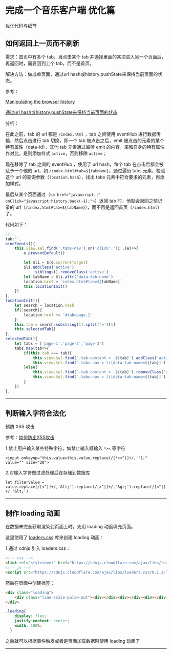 # 完成一个音乐客户端 优化篇

优化代码与细节

## 如何返回上一页而不刷新

需求：首页中有多个 tab，当点击某个 tab 并选择里面的某项进入另一个页面后，再返回时，需要回到上个 tab，而不是首页。

解决方法：做成单页面，通过url hash或history.pushState来保持当前页面的状态。

参考：

[Manipulating the browser history
](https://developer.mozilla.org/zh-CN/docs/Web/API/History_API)

[通过url hash或history.pushState来保持当前页面的状态](https://segmentfault.com/q/1010000008411529)

分析：

在此之前，tab 的 url 都是 `/index.html` ，tab 之间使用 eventHub 进行数据传输，然后点击进行 tab 切换，即一个 tab 被点击之后，emit 被点击的元素的某个特有属性（data-id），其他 tab 元素通过监听 emit 的内容，来和自身的特有属性作对比，是则添加样式 `active`，否则移除 `active`；

现在移除了 tab 之间的 eventHub ，使用了 url hash，每个 tab 在点击后都会被赋予一个他的 url，如 `/index.html#tab=${tabName}`，通过遍历 tabs 元素，检验这个 url 的查询参数（`location.hash`），找出 tabs 元素中符合要求的元素，再添加样式。

最后从某个页面通过（`<a href="javascript:;" onClick="javascript:history.back(-1);">`）返回 tab 时，他就会返回之前记录的 url（`/index.html#tab=${tabName}`），而不再是返回首页（`/index.html`）了。

代码如下：

```javascript
//...
tab:'',
bindEvents(){
    this.view.$el.find('.tabs-nav').on('click','li',(e)=>{
        e.preventDefault()

        let $li = $(e.currentTarget)
        $li.addClass('active')
            .siblings().removeClass('active')
        let tabName = $li.attr('data-tab-name')
        location.href = `index.html#tab=${tabName}`
        this.locationInit()
    })
},
locationInit(){
    let search = location.hash
    if(!search){
        location.href += `#tab=page-1`
    }
    this.tab = search.substring(1).split('=')[1]
    this.selectedTab()
},
selectedTab(){
    let tabs = ['page-1','page-2','page-3']
    tabs.map(tab=>{
        if(this.tab === tab){
            this.view.$el.find(`.tab-content > .${tab}`).addClass('active')
            this.view.$el.find(`.tabs-nav > li[data-tab-name=${tab}]`).addClass('active')
        }else{
            this.view.$el.find(`.tab-content > .${tab}`).removeClass('active')
            this.view.$el.find(`.tabs-nav > li[data-tab-name=${tab}]`).removeClass('active')
        }
    })
},
```

---

## 判断输入字符合法化

预防 XSS 攻击

参考：[如何防止XSS攻击](https://tech.meituan.com/2018/09/27/fe-security.html)

1.禁止用户输入某些特殊字符，如禁止输入框输入 `*><` 等字符

`<input onkeyup="this.value=this.value.replace(/[*><^|]+/,'');" value="" size="20">`

2.对输入字符做过滤处理后在存储到数据库

`let filterValue = value.replace(/[<^|]+/,'&lt;').replace(/[>^|]+/,'&gt;').replace(/[<^|]+/,'&lt;')`

---

## 制作 loading 动画

在数据未完全获取渲染到页面上时，先用 loading 动画填充页面。

这里使用了 [loaders.css](https://github.com/ConnorAtherton/loaders.css) 库来创建 loading 动画：

1.通过 cdnjs 引入 loaders.css：

```html
<!-- css -->
<link rel="stylesheet" href="https://cdnjs.cloudflare.com/ajax/libs/loaders.css/0.1.2/loaders.min.css" />
<!-- js -->
<script src="https://cdnjs.cloudflare.com/ajax/libs/loaders.css/0.1.2/loaders.css.min.js"></script>
```

然后在页面中创建标签：

```html
<div class="loading">
    <div class="line-scale-pulse-out"><div></div><div></div><div></div><div></div><div></div></div>
</div>
```

```css
.loading{
    display: flex;
    justify-content: center;
    width: 100%;
  }
```

之后就可以根据事件触发或者是页面加载数据时使用 loading 动画了

---
